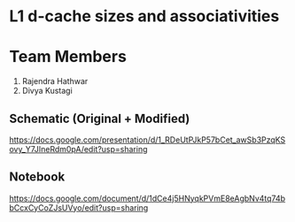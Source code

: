 # L1 d-cache sizes and associativities

# Team Members
1. Rajendra Hathwar
2. Divya Kustagi

## Schematic (Original + Modified)
https://docs.google.com/presentation/d/1_RDeUtPJkP57bCet_awSb3PzqKSovy_Y7JIneRdm0pA/edit?usp=sharing

## Notebook
https://docs.google.com/document/d/1dCe4j5HNyqkPVmE8eAgbNv4tq74bbCcxCyCoZJsUVyo/edit?usp=sharing

